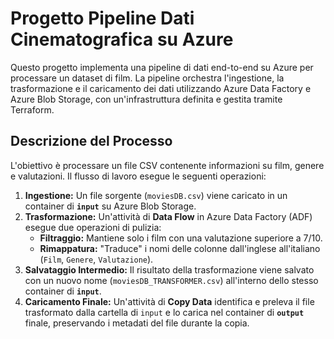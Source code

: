 
# Progetto Pipeline Dati Cinematografica su Azure

Questo progetto implementa una pipeline di dati end-to-end su Azure per processare un dataset di film. La pipeline orchestra l'ingestione, la trasformazione e il caricamento dei dati utilizzando Azure Data Factory e Azure Blob Storage, con un'infrastruttura definita e gestita tramite Terraform.

## Descrizione del Processo

L'obiettivo è processare un file CSV contenente informazioni su film, genere e valutazioni. Il flusso di lavoro esegue le seguenti operazioni:

1.  **Ingestione:** Un file sorgente (`moviesDB.csv`) viene caricato in un container di **`input`** su Azure Blob Storage.
2.  **Trasformazione:** Un'attività di **Data Flow** in Azure Data Factory (ADF) esegue due operazioni di pulizia:
      * **Filtraggio:** Mantiene solo i film con una valutazione superiore a 7/10.
      * **Rimappatura:** "Traduce" i nomi delle colonne dall'inglese all'italiano (`Film`, `Genere`, `Valutazione`).
3.  **Salvataggio Intermedio:** Il risultato della trasformazione viene salvato con un nuovo nome (`moviesDB_TRANSFORMER.csv`) all'interno dello stesso container di **`input`**.
4.  **Caricamento Finale:** Un'attività di **Copy Data** identifica e preleva il file trasformato dalla cartella di `input` e lo carica nel container di **`output`** finale, preservando i metadati del file durante la copia.



